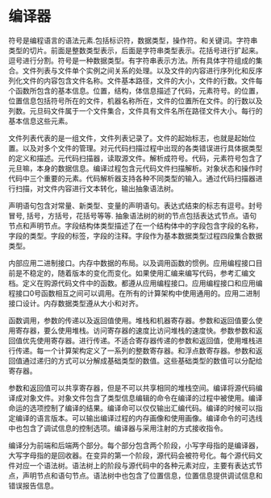 # 编译器

符号是编程语言的语法元素.包括标识符，数据类型，操作符。和关键词。字符串类型的切片。前面是整数类型表示，后面是字符串类型表示。花括号进行扩起来。逗号进行分割。符号是一种数据类型。有字符串表示方法。所有具体字符组成的集合。文件列表与文件单个实例之间关系的处理。以及文件的内容进行序列化和反序列化文件的内容包含文件名称。文件基本路径，文件的大小，文件的行数。文件每个函数所包含的基本信息。位置，结构，体信息描述了代码，元素符号。的位置，位置信息包括符号所在的文件，机器名称所在，文件的位置所在文件。的行数以及列数。元旦码文件属于一个文件集合，文件具有文件名所在路径文件大小。每行的基本信息这些元素。

文件列表代表的是一组文件，文件列表记录了。文件的起始标志，也就是起始位置。以及对多个文件的管理。对元代码扫描过程中出现的各类错误进行具体据类型的定义和描述。元代码扫描器，读取源文件。解析成符号。代码，元素符号包含了元旦嘛，本身的数据信息。编译过程包含元代码文件扫描解析。对象状态和操作时代码中三个重要的元素。代码解析器支持各种不同类型的输入。通过代码扫描器进行扫描，对文件内容进行文本转化，输出抽象语法树。

声明语句包含对常量、新类型、变量的声明语句。表达式结束的标志有逗号。封号冒号, 括号，方括号，花括号等等. 抽象语法树的树的节点包括表达式节点。语句节点和声明节点。字段结构体类型描述了在一个结构体中的字段包含字段的名称，字段的类型。字段的标签，字段的注释。字段作为基本数据类型过程四段集合数据类型。

内部应用二进制接口。内存中数据的布局。以及调用函数的惯例。应用编程接口目前是不稳定的，随着版本的变化而变化。如果使用汇编来编写代码，参考汇编文档。定义在购源代码文件中的函数。都遵从应用编程接口。应用编程接口和应用编程接口0号函数相互之间可以调用。在所有的计算架构中使用通用的。应用二进制接口设计。内存数据类型遵从大小和对齐。

函数调用，参数的传递以及返回值使用。堆栈和机器寄存器。参数和返回值要么使用寄存器，要么使用堆栈。访问寄存器的速度比访问堆栈的速度快。参数参数和返回值优先使用寄存器。进行传递。不适合寄存器传递的参数和返回值，使用堆栈进行传递。每一个计算架构定义了一系列的整数寄存器。和浮点数寄存器。参数和返回值通过递归的方式可以分解成基础类型的数值。这些基础类型的数值可以分配给寄存器。

参数和返回值可以共享寄存器，但是不可以共享相同的堆栈空间。编译将源代码编译成对象文件。对象文件包含了类型信息编辑的命令在编译的过程中被使用。编译命运的选项控制了编译的结果。编译命可以仅仅输出汇编代码。编译的时候可以指定编译的语言版本。可以输出编译过程的内存画像和使用画像。编译命令的可选线中也包含了调试信息的控制选项。编译器与采用注射的方式接收指令。

编译分为前端和后端两个部分。每个部分包含两个阶段，小写字母指的是编译器，大写字母指的是回收器。在变异的第一个阶段，源代码会被符号化。每个源代码文件对应一个语法树。语法树上的阶段与源代码中的各种元素对应，主要有表达式节点，声明节点和语句节点。语法树中也包含了位置信息，位置信息提供调试信息和错误报告信息。

